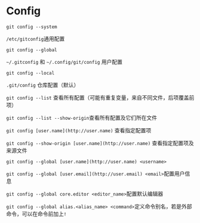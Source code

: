 # Config

`git config --system` 

`/etc/gitconfig`通用配置

`git config --global`

`~/.gitconfig` 和 `~/.config/git/config` 用户配置

`git config --local`

`.git/config` 仓库配置（默认）

`git config --list` 查看所有配置（可能有重复变量，来自不同文件，后项覆盖前项）

`git config --list --show-origin`查看所有配置及它们所在文件

`git config [user.name](http://user.name)` 查看指定配置项

`git config --show-origin [user.name](http://user.name)` 查看指定配置项及来源文件

`git config --global [user.name](http://user.name) <username>`

`git config --global [user.email](http://user.email) <email>`配置用户信息

`git config --global core.editor <editor_name>`配置默认编辑器

`git config --global alias.<alias_name> <command>`定义命令别名，若是外部命令，可以在命令前加上`!`
